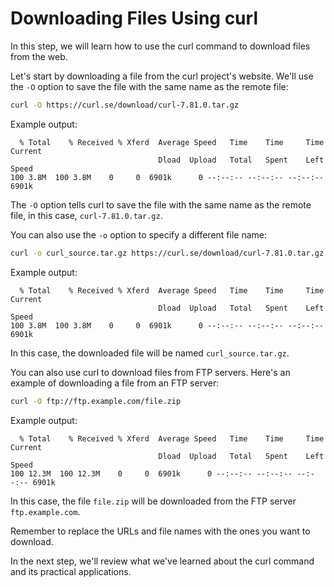# Downloading Files Using curl

In this step, we will learn how to use the curl command to download files from the web.

Let's start by downloading a file from the curl project's website. We'll use the `-O` option to save the file with the same name as the remote file:

```bash
curl -O https://curl.se/download/curl-7.81.0.tar.gz
```

Example output:

```
  % Total    % Received % Xferd  Average Speed   Time    Time     Time  Current
                                 Dload  Upload   Total   Spent    Left  Speed
100 3.8M  100 3.8M    0     0  6901k      0 --:--:-- --:--:-- --:--:-- 6901k
```

The `-O` option tells curl to save the file with the same name as the remote file, in this case, `curl-7.81.0.tar.gz`.

You can also use the `-o` option to specify a different file name:

```bash
curl -o curl_source.tar.gz https://curl.se/download/curl-7.81.0.tar.gz
```

Example output:

```
  % Total    % Received % Xferd  Average Speed   Time    Time     Time  Current
                                 Dload  Upload   Total   Spent    Left  Speed
100 3.8M  100 3.8M    0     0  6901k      0 --:--:-- --:--:-- --:--:-- 6901k
```

In this case, the downloaded file will be named `curl_source.tar.gz`.

You can also use curl to download files from FTP servers. Here's an example of downloading a file from an FTP server:

```bash
curl -O ftp://ftp.example.com/file.zip
```

Example output:

```
  % Total    % Received % Xferd  Average Speed   Time    Time     Time  Current
                                 Dload  Upload   Total   Spent    Left  Speed
100 12.3M  100 12.3M    0     0  6901k      0 --:--:-- --:--:-- --:--:-- 6901k
```

In this case, the file `file.zip` will be downloaded from the FTP server `ftp.example.com`.

Remember to replace the URLs and file names with the ones you want to download.

In the next step, we'll review what we've learned about the curl command and its practical applications.
